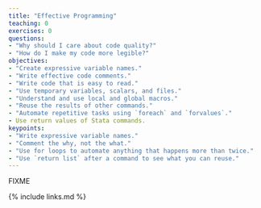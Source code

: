 ```yaml
---
title: "Effective Programming"
teaching: 0
exercises: 0
questions:
- "Why should I care about code quality?"
- "How do I make my code more legible?"
objectives:
- "Create expressive variable names."
- "Write effective code comments."
- "Write code that is easy to read."
- "Use temporary variables, scalars, and files."
- "Understand and use local and global macros."
- "Reuse the results of other commands."
- "Automate repetitive tasks using `foreach` and `forvalues`."
- Use return values of Stata commands.
keypoints:
- "Write expressive variable names."
- "Comment the why, not the what."
- "Use for loops to automate anything that happens more than twice."
- "Use `return list` after a command to see what you can reuse."
---
```

FIXME

{% include links.md %}
